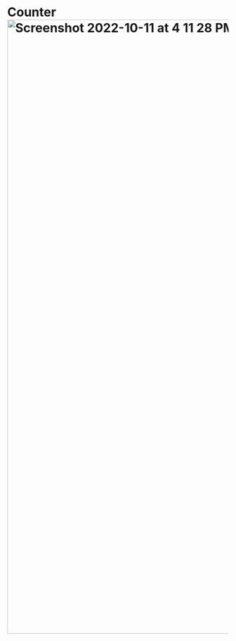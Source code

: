 # Counter<img width="1398" alt="Screenshot 2022-10-11 at 4 11 28 PM" src="https://user-images.githubusercontent.com/115543713/195069679-b27a7538-c02b-4e55-a245-62003442964a.png">
